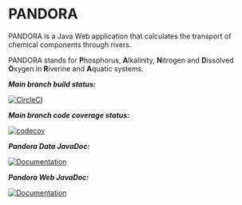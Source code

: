 # PANDORA

PANDORA is a Java Web application that calculates the transport of chemical components through rivers. 

PANDORA stands for **P**hosphorus, **A**lkalinity, **N**itrogen and **D**issolved **O**xygen in **R**iverine and **A**quatic systems.

**_Main branch build status:_**


[![CircleCI](https://dl.circleci.com/status-badge/img/gh/WJ-van-Hoek/PANDORA/tree/master.svg?style=svg)](https://dl.circleci.com/status-badge/redirect/gh/WJ-van-Hoek/PANDORA/tree/master)

**_Main branch code coverage status:_**


[![codecov](https://codecov.io/gh/WJ-van-Hoek/PANDORA/branch/master/graph/badge.svg?token=tX9DFPWsPd)](https://codecov.io/gh/WJ-van-Hoek/PANDORA)



**_Pandora Data JavaDoc:_**


[![Documentation](https://img.shields.io/badge/Documentation-HTML-blue.svg?logo=Java&logoColor=white&link=https://wj-van-hoek.github.io/PANDORA/pandora-data/apidocs/index.html)](https://wj-van-hoek.github.io/PANDORA/pandora-data/apidocs/index.html)



**_Pandora Web JavaDoc:_**


[![Documentation](https://img.shields.io/badge/Documentation-HTML-blue.svg?logo=Java&logoColor=white&link=https://wj-van-hoek.github.io/PANDORA/pandora-web/apidocs/index.html)](https://wj-van-hoek.github.io/PANDORA/pandora-web/apidocs/apidocs/index.html)

